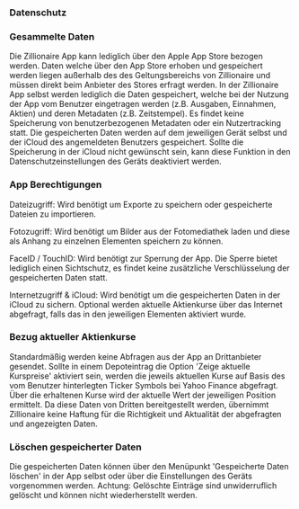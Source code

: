 ### Datenschutz
### Gesammelte Daten
Die Zillionaire App kann lediglich über den Apple App Store bezogen werden. Daten welche über den App Store erhoben und gespeichert werden liegen außerhalb des des Geltungsbereichs von Zillionaire und müssen direkt beim Anbieter des Stores erfragt werden.
In der Zillionaire App selbst werden lediglich die Daten gespeichert, welche bei der Nutzung der App vom Benutzer eingetragen werden (z.B. Ausgaben, Einnahmen, Aktien) und deren Metadaten (z.B. Zeitstempel). Es findet keine Speicherung von benutzerbezogenen Metadaten oder ein Nutzertracking statt.
Die gespeicherten Daten werden auf dem jeweiligen Gerät selbst und der iCloud des angemeldeten Benutzers gespeichert. Sollte die Speicherung in der iCloud nicht gewünscht sein, kann diese Funktion in den Datenschutzeinstellungen des Geräts deaktiviert werden.

### App Berechtigungen
Dateizugriff: Wird benötigt um Exporte zu speichern oder gespeicherte Dateien zu importieren.

Fotozugriff: Wird benötigt um Bilder aus der Fotomediathek laden und diese als Anhang zu einzelnen Elementen speichern zu können.

FaceID / TouchID: Wird benötigt zur Sperrung der App. Die Sperre bietet lediglich einen Sichtschutz, es findet keine zusätzliche Verschlüsselung der gespeicherten Daten statt.

Internetzugriff & iCloud: Wird benötigt um die gespeicherten Daten in der iCloud zu sichern. Optional werden aktuelle Aktienkurse über das Internet abgefragt, falls das in den jeweiligen Elementen aktiviert wurde.

### Bezug aktueller Aktienkurse
Standardmäßig werden keine Abfragen aus der App an Drittanbieter gesendet. Sollte in einem Depoteintrag die Option 'Zeige aktuelle Kurspreise' aktiviert sein, werden die jeweils aktuellen Kurse auf Basis des vom Benutzer hinterlegten Ticker Symbols bei Yahoo Finance abgefragt. Über die erhaltenen Kurse wird der aktuelle Wert der jeweiligen Position ermittelt. Da diese Daten von Dritten bereitgestellt werden, übernimmt Zillionaire keine Haftung für die Richtigkeit und Aktualität der abgefragten und angezeigten Daten.

### Löschen gespeicherter Daten
Die gespeicherten Daten können über den Menüpunkt 'Gespeicherte Daten löschen' in der App selbst oder über die Einstellungen des Geräts vorgenommen werden.
Achtung: Gelöschte Einträge sind unwiderruflich gelöscht und können nicht wiederherstellt werden.
